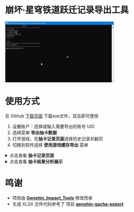 # 崩坏·星穹铁道跃迁记录导出工具

<div>
<img src="docs/image/run_demo.gif" alt="run_demo" height = 70% width = 70% align="middle">
</div>


# 使用方式

在 Github [下载页面](https://github.com/cntvc/star-rail-wish-tools/releases/latest) 下载exe文件，双击即可使用

1. 设置账户：选择或输入需要导出的账号 UID
2. 选择菜单 **导出抽卡数据**
3. 打开游戏，在**抽卡记录页面**选择历史记录并翻页
4. 切换到软件选择 **使用游戏缓存导出** 菜单

<details>
  <summary>点击查看 <b>抽卡记录页面</b></summary>
  <p>
  <img src="docs/image/gacha_log.png" height = 70% width = 70% >
 </p>
</details>

<details>
  <summary>点击查看 <b>抽卡结果分析展示</b></summary>
  <p>
    <img src="docs/image/analyze_result.png" alt="analyze_result" height = 70% width = 70% align="middle">
  </p>
</details>


# 鸣谢
- 项目由 [**Genshin_Impact_Tools**](https://github.com/cntvc/Genshin-Impact-Tools) 修改而来
- 生成 XLSX 文件代码参考了 项目 [**genshin-gacha-export**](https://github.com/sunfkny/genshin-gacha-export/blob/main/writeXLSX.py)
